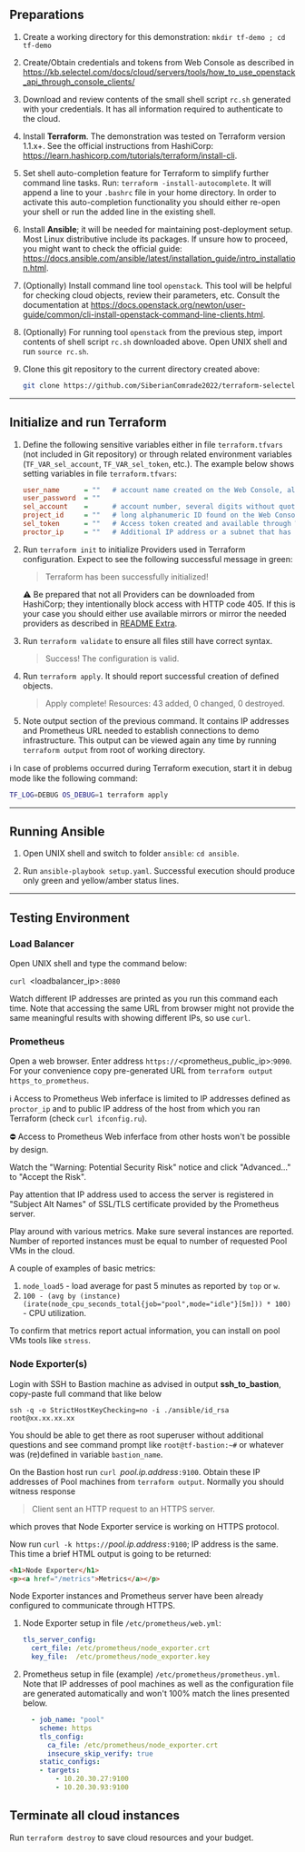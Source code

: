 
## Preparations
1. Create a working directory for this demonstration:  `mkdir tf-demo ; cd tf-demo`

2. Create/Obtain credentials and tokens from Web Console as described in 
https://kb.selectel.com/docs/cloud/servers/tools/how_to_use_openstack_api_through_console_clients/

3. Download and review contents of the small shell script `rc.sh` generated with your credentials. It has all information required to authenticate to the cloud.

5. Install **Terraform**. The demonstration was tested on Terraform version 1.1.x+. See the official instructions from HashiCorp: https://learn.hashicorp.com/tutorials/terraform/install-cli.

6. Set shell auto-completion feature for Terraform to simplify further command line tasks. Run: `terraform -install-autocomplete`. It will append a line to your `.bashrc` file in your home directory. In order to activate this auto-completion functionality you should either re-open your shell or run the added line in the existing shell.

7. Install **Ansible**; it will be needed for maintaining post-deployment setup. Most Linux distributive include its packages. If unsure how to proceed, you might want to check the official guide: https://docs.ansible.com/ansible/latest/installation_guide/intro_installation.html.

8. (Optionally) Install command line tool `openstack`. This tool will be helpful for checking cloud objects, review their parameters, etc. Consult the documentation at https://docs.openstack.org/newton/user-guide/common/cli-install-openstack-command-line-clients.html.

9. (Optionally) For running tool `openstack` from the previous step, import contents of shell script `rc.sh` downloaded above. Open UNIX shell and run `source rc.sh`.

10. Clone this git repository to the current directory created above:
      ```bash
      git clone https://github.com/SiberianComrade2022/terraform-selectel-demo.git .
      ```

***
## Initialize and run Terraform
1. Define the following sensitive variables either in file `terraform.tfvars` (not included in Git repository) or through related environment variables (`TF_VAR_sel_account`, `TF_VAR_sel_token`, etc.). The example below shows setting variables in file `terraform.tfvars`:
      ```ini
      user_name      = ""   # account name created on the Web Console, also mentioned in rc.sh.
      user_password  = ""
      sel_account    =      # account number, several digits without quotes
      project_id     = ""   # long alphanumeric ID found on the Web Console and in the script rc.sh.
      sel_token      = ""   # Access token created and available through Web Console. Copy full string.
      proctor_ip     = ""   # Additional IP address or a subnet that has access to Bastion SSH and Prometheus web
      ``` 
2. Run `terraform init` to initialize Providers used in Terraform configuration. Expect to see the following successful message in green:
   > Terraform has been successfully initialized!

   :warning: Be prepared that not all Providers can be downloaded from HashiCorp; they intentionally block access with HTTP code 405. If this is your case you should either use available mirrors or mirror the needed providers as described in [README Extra](README_extra.md).


3. Run `terraform validate` to ensure all files still have correct syntax.
   > Success! The configuration is valid.

4. Run `terraform apply`. It should report successful creation of defined objects.
   > Apply complete! Resources: 43 added, 0 changed, 0 destroyed.

5. Note output section of the previous command. It contains IP addresses and Prometheus URL needed to establish connections to demo infrastructure. This output can be viewed again any time by running `terraform output` from root of working directory. 

:information_source: In case of problems occurred during Terraform execution, start it in debug mode like the following command:

```bash
TF_LOG=DEBUG OS_DEBUG=1 terraform apply
```

****
## Running Ansible
1. Open UNIX shell and switch to folder `ansible`: `cd ansible`.

2. Run `ansible-playbook setup.yaml`. Successful execution should produce only green and yellow/amber status lines. 


***
## Testing Environment

### Load Balancer
Open UNIX shell and type the command below:

`curl `<loadbalancer_ip>`:8080`

Watch different IP addresses are printed as you run this command each time. Note that accessing the same URL from browser might not provide the same  meaningful results with showing different IPs, so use `curl`.

### Prometheus
Open a web browser. Enter address `https://`<prometheus_public_ip>:`9090`. For your convenience copy pre-generated URL from `terraform output` `https_to_prometheus`.


:information_source: Access to Prometheus Web inferface is limited to IP addresses defined as `proctor_ip` and to public IP address of the host from which you ran Terraform (check `curl ifconfig.ru`). 

:no_entry: Access to Prometheus Web inferface from other hosts won't be possible by design.

Watch the "Warning: Potential Security Risk" notice and click "Advanced..." to "Accept the Risk". 

Pay attention that IP address used to access the server is registered in "Subject Alt Names" of SSL/TLS certificate provided by the Prometheus server.

Play around with various metrics. Make sure several instances are reported. Number of reported instances must be equal to number of requested Pool VMs in the cloud.

A couple of examples of basic metrics:
1. `node_load5` - load average for past 5 minutes as reported by `top` or `w`.
2. `100 - (avg by (instance)(irate(node_cpu_seconds_total{job="pool",mode="idle"}[5m])) * 100)` - CPU utilization. 

To confirm that metrics report actual information, you can install on pool VMs tools like `stress`.

### Node Exporter(s) ###
Login with SSH to Bastion machine as advised in output **ssh_to_bastion**, copy-paste full command that like below

`ssh -q -o StrictHostKeyChecking=no -i ./ansible/id_rsa root@xx.xx.xx.xx`

You should be able to get there as root superuser without additional questions and see command prompt like `root@tf-bastion:~#` or whatever was (re)defined in variable `bastion_name`.

On the Bastion host run `curl `_pool.ip.address_`:9100`. Obtain these IP addresses of Pool machines from `terraform output`. Normally you should witness response
  > Client sent an HTTP request to an HTTPS server.

which proves that Node Exporter service is working on HTTPS protocol.

Now run `curl -k https://`_pool.ip.address_`:9100`; IP address is the same. This time a brief HTML output is going to be returned:
```html
<h1>Node Exporter</h1>
<p><a href="/metrics">Metrics</a></p>
```

Node Exporter instances and Prometheus server have been already configured to communicate through HTTPS.
1.  Node Exporter setup in file `/etc/prometheus/web.yml`:
    ```yaml
    tls_server_config:
      cert_file: /etc/prometheus/node_exporter.crt
      key_file:  /etc/prometheus/node_exporter.key
    ```
2. Prometheus setup in file (example) `/etc/prometheus/prometheus.yml`. Note that IP addresses of pool machines as well as the configuration file are generated automatically and won't 100% match the lines presented below. 
    ```yaml
      - job_name: "pool"
        scheme: https
        tls_config:
          ca_file: /etc/prometheus/node_exporter.crt
          insecure_skip_verify: true
        static_configs:
        - targets:
            - 10.20.30.27:9100
            - 10.20.30.93:9100
    ```

## Terminate all cloud instances 
Run `terraform destroy` to save cloud resources and your budget.
